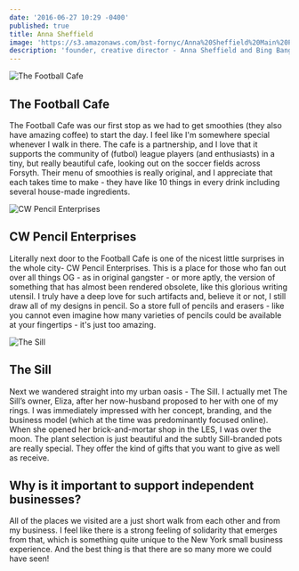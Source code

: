 ```yaml
---
date: '2016-06-27 10:29 -0400'
published: true
title: Anna Sheffield
image: 'https://s3.amazonaws.com/bst-fornyc/Anna%20Sheffield%20Main%20Portrait.jpg'
description: 'founder, creative director - Anna Sheffield and Bing Bang'
---
```

![The Football Cafe](https://s3.amazonaws.com/bst-fornyc/Anna%20Sheffield%20Football%20Cafe.jpg)

## The Football Cafe

The Football Cafe was our first stop as we had to get smoothies (they also have amazing coffee) to start the day. I feel like I'm somewhere special whenever I walk in there. The cafe is a partnership, and I love that it supports the community of (futbol) league players (and enthusiasts) in a tiny, but really beautiful cafe, looking out on the soccer fields across Forsyth. Their menu of smoothies is really original, and I appreciate that each takes time to make - they have like 10 things in every drink including several house-made ingredients.

![CW Pencil Enterprises](https://s3.amazonaws.com/bst-fornyc/Anna%20Sheffield%20CW%20Pencil%20Enterprises.jpg)
## CW Pencil Enterprises

Literally next door to the Football Cafe is one of the nicest little surprises in the whole city- CW Pencil Enterprises. This is a place for those who fan out over all things OG - as in original gangster - or more aptly, the version of something that has almost been rendered obsolete, like this glorious writing utensil. I truly have a deep love for such artifacts and, believe it or not, I still draw all of my designs in pencil. So a store full of pencils and erasers - like you cannot even imagine how many varieties of pencils could be available at your fingertips - it's just too amazing.

![The Sill](https://s3.amazonaws.com/bst-fornyc/Anna%20Sheffield%20The%20Sill.jpg)
## The Sill

Next we wandered straight into my urban oasis - The Sill. I actually met The Sill’s owner, Eliza, after her now-husband proposed to her with one of my rings. I was immediately impressed with her concept, branding, and the business model (which at the time was predominantly focused online). When she opened her brick-and-mortar shop in the LES, I was over the moon. The plant selection is just beautiful and the subtly Sill-branded pots are really special. They offer the kind of gifts that you want to give as well as receive. 

## Why is it important to support independent businesses?

All of the places we visited are a just short walk from each other and from my business. I feel like there is a strong feeling of solidarity that emerges from that, which is something quite unique to the New York small business experience. And the best thing is that there are so many more we could have seen!
